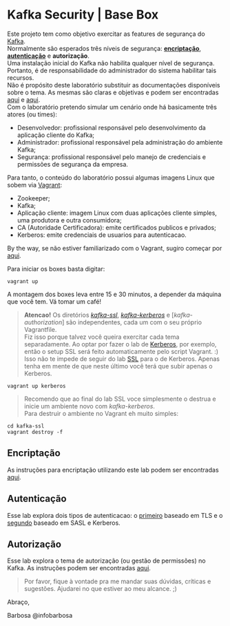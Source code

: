 # Kafka Security | Base Box

Este projeto tem como objetivo exercitar as features de segurança do [Kafka](https://kafka.apache.org/).<br/>
Normalmente são esperados três níveis de segurança: [**encriptação**](kafka-ssl/instructions/kafka-ssl-encryption.md), [**autenticação**](kafka-kerberos/instructions/kafka-sasl-authentication.md) e **autorização**.<br/>
Uma instalação inicial do Kafka não habilita qualquer nível de segurança. Portanto, é de responsabilidade do administrador do sistema habilitar tais recursos.<br/>
Não é propósito deste laboratório substituir as documentações disponíveis sobre o tema. As mesmas são claras e objetivas e podem ser encontradas [aqui](https://kafka.apache.org/documentation/#security) e [aqui](https://docs.confluent.io/current/security.html).<br/>
Com o laboratório pretendo simular um cenário onde há basicamente três atores (ou times):

- Desenvolvedor: profissional responsável pelo desenvolvimento da aplicação cliente do Kafka;
- Administrador: profissional responsável pela administração do ambiente Kafka;
- Segurança: profissional responsável pelo manejo de credenciais e permissões de segurança da empresa.

Para tanto, o conteúdo do laboratório possui algumas imagens Linux que sobem via [Vagrant](https://github.com/infobarbosa/kafka-security-base-box/blob/master/Vagrantfile):
- Zookeeper;
- Kafka;
- Aplicação cliente: imagem Linux com duas aplicações cliente simples, uma produtora e outra consumidora;
- CA (Autoridade Certificadora): emite certificados publicos e privados;
- Kerberos: emite credenciais de usuarios para autenticacao.

By the way, se não estiver familiarizado com o Vagrant, sugiro começar por [aqui](https://www.vagrantup.com/intro/index.html).<br/>

Para iniciar os boxes basta digitar:
```
vagrant up
```

A montagem dos boxes leva entre 15 e 30 minutos, a depender da máquina que você tem. Vá tomar um café!

> **Atencao!**
> Os diretórios [_kafka-ssl_](kafka-ssl/), [_kafka-kerberos_](kafka-kerberos/) e [_kafka-authorization_] são independentes, cada um com o seu próprio Vagrantfile.</br>
> Fiz isso porque talvez você queira exercitar cada tema separadamente.
> Ao optar por fazer o lab de [Kerberos](kafka-kerberos/), por exemplo, então o setup SSL será feito automaticamente pelo script Vagrant. :)</br>
> Isso não te impede de seguir do lab [SSL](kafka-ssl/) para o de Kerberos. Apenas tenha em mente de que neste último você terá que subir apenas o Kerberos.
```
vagrant up kerberos
```
> Recomendo que ao final do lab SSL voce simplesmente o destrua e inicie um ambiente novo com _kafka-kerberos_.</br>
> Para destruir o ambiente no Vagrant eh muito simples:
```
cd kafka-ssl
vagrant destroy -f
```

## Encriptação

As instruções para encriptação utilizando este lab podem ser encontradas [aqui](kafka-ssl/instructions/kafka-ssl-encryption.md).

## Autenticação

Esse lab explora dois tipos de autenticacao: o [primeiro](kafka-ssl/instructions/kafka-ssl-authentication.md) baseado em TLS e o [segundo](kafka-kerberos/instructions/kafka-sasl-authentication.md) baseado em SASL e Kerberos.

## Autorização

Esse lab explora o tema de autorização (ou gestão de permissões) no Kafka.
As instruções podem ser encontradas [aqui](kafka-authorization/instructions/kafka-authorization.md).

> Por favor, fique à vontade pra me mandar suas dúvidas, críticas e sugestões. Ajudarei no que estiver ao meu alcance. ;)

Abraço,

Barbosa @infobarbosa
